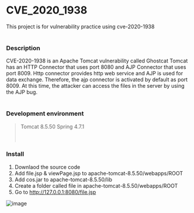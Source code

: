 # CVE_2020_1938

This project is for vulnerability practice using cve-2020-1938
<br/><br/>
### Description
CVE-2020-1938 is an Apache Tomcat vulnerability called Ghostcat
Tomcat has an HTTP Connector that uses port 8080 and AJP Connector that uses port 8009. Http connector provides http web service and AJP is used for data exchange. Therefore, the ajp connector is activated by default as port 8009. At this time, the attacker can access the files in the server by using the AJP bug.
<br/><br/>
### Development environment
> Tomcat 8.5.50
> Spring 4.7.1
<br/><br/><br/>
### Install
1. Downlaod the source code
2. Add file.jsp & viewPage.jsp to  apache-tomcat-8.5.50/webapps/ROOT
3. Add cos.jar to apache-tomcat-8.5.50/lib
4. Create a folder called file in apache-tomcat-8.5.50/webapps/ROOT
5. Go to http://127.0.0.1:8080/file.jsp

![image](https://user-images.githubusercontent.com/43716537/126739215-3e35d87b-00a5-4ca0-adca-e603403e903e.png)

